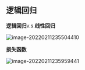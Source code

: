## 逻辑回归

**逻辑回归**v.s.**线性回归**

![image-20220211235504410](/Users/shisanyue/Desktop/笔记/深度学习/逻辑回归/images/01.png)

**损失函数**

![image-20220211235959441](/Users/shisanyue/Desktop/笔记/深度学习/逻辑回归/images/02.png)